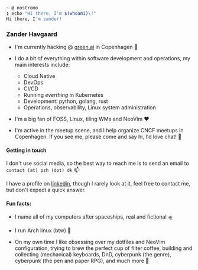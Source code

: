 ```bash
~ @ nostromo
❯ echo "Hi there, I'm $(whoami)\!"
Hi there, I'm zander!
```

### Zander Havgaard

- I'm currently hacking @ [green.ai](https://green.ai) in Copenhagen 🌇

- I do a bit of everything within software development and operations, my main interests include:

  - Cloud Native
  - DevOps
  - CI/CD
  - Running _everthing_ in Kubernetes
  - Development: python, golang, rust
  - Operations, observability, Linux system administration

- I'm a big fan of FOSS, Linux, tiling WMs and NeoVim ❤️

- I'm active in the meetup scene, and I help organize CNCF meetups in Copenhagen. If you see me, please come and say hi, I'd love chat! 👋

#### Getting in touch

I don't use social media, so the best way to reach me is to send an email to `contact (at) pzh (dot) dk` 📫

I have a profile on [linkedin](https://linkedin.com/in/zanderhavgaard), though I rarely look at it, feel free to contact me, but don't expect a quick answer.

#### Fun facts:

- I name all of my computers after spaceships, real and fictional 🛸

- I run Arch linux (btw) 🐧

- On my own time I like obsessing over my dotfiles and NeoVim configuration, trying to brew the perfect cup of filter coffee, building and collecting (mechanical) keyboards, DnD, cyberpunk (the genre), cyberpunk (the pen and paper RPG), and much more 🎲
